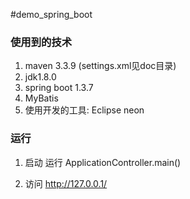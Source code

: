 #demo_spring_boot

### 使用到的技术
1. maven 3.3.9 (settings.xml见doc目录)
2. jdk1.8.0
3. spring boot 1.3.7 
4. MyBatis
5. 使用开发的工具: Eclipse neon

### 运行
1. 启动 
      运行 ApplicationController.main()
      
2. 访问
   http://127.0.0.1/ 